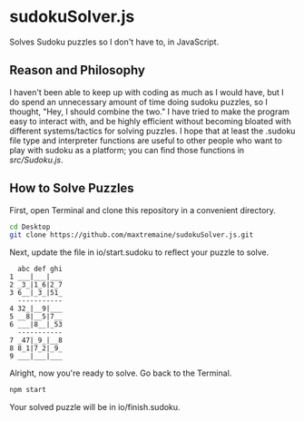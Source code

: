 # sudokuSolver.js
Solves Sudoku puzzles so I don't have to, in JavaScript.

## Reason and Philosophy
I haven't been able to keep up with coding as much as I would have, but I do spend an unnecessary amount of time doing sudoku puzzles, so I thought, "Hey, I should combine the two." I have tried to make the program easy to interact with, and be highly efficient without becoming bloated with different systems/tactics for solving puzzles. I hope that at least the .sudoku file type and interpreter functions are useful to other people who want to play with sudoku as a platform; you can find those functions in _src/Sudoku.js_.

## How to Solve Puzzles

First, open Terminal and clone this repository in a convenient directory.

```sh
cd Desktop
git clone https://github.com/maxtremaine/sudokuSolver.js.git
```

Next, update the file in io/start.sudoku to reflect your puzzle to solve.

```
  abc def ghi
1 ___|___|___
2 _3_|1_6|2_7
3 6__|_3_|51_
  -----------
4 32_|__9|___
5 __8|__5|7__
6 ___|8__|_53
  -----------
7 _47|_9_|__8
8 8_1|7_2|_9_
9 ___|___|___
```

Alright, now you're ready to solve. Go back to the Terminal.

```sh
npm start
```

Your solved puzzle will be in io/finish.sudoku.

